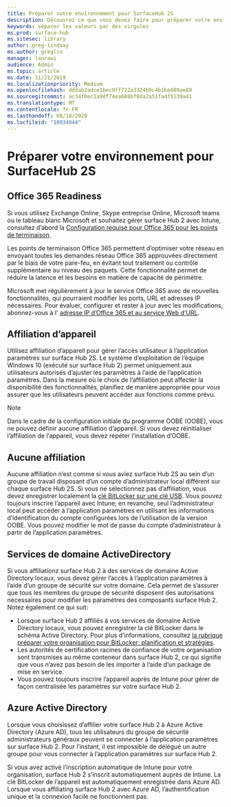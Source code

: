 ```yaml
---
title: Préparer votre environnement pour SurfaceHub 2S
description: Découvrez ce que vous devez faire pour préparer votre environnement pour surface Hub 2.
keywords: séparer les valeurs par des virgules
ms.prod: surface-hub
ms.sitesec: library
author: greg-lindsay
ms.author: greglin
manager: laurawi
audience: Admin
ms.topic: article
ms.date: 11/21/2019
ms.localizationpriority: Medium
ms.openlocfilehash: dddab2adce1bec9ff722a3324b9c4b1be609ae89
ms.sourcegitcommit: ac34f0ec1a9df74ea688bf0da2a51fadf5139a41
ms.translationtype: MT
ms.contentlocale: fr-FR
ms.lasthandoff: 08/18/2020
ms.locfileid: "10934844"
---
```

# Préparer votre environnement pour SurfaceHub 2S

## Office 365 Readiness

Si vous utilisez Exchange Online, Skype entreprise Online, Microsoft teams ou le tableau blanc Microsoft et souhaitez gérer surface Hub 2 avec Intune, consultez d’abord la [Configuration requise pour Office 365 pour les points de terminaison](https://docs.microsoft.com/office365/enterprise/office-365-endpoints).

Les points de terminaison Office 365 permettent d’optimiser votre réseau en envoyant toutes les demandes réseau Office 365 approuvées directement par le biais de votre pare-feu, en évitant tout traitement ou contrôle supplémentaire au niveau des paquets. Cette fonctionnalité permet de réduire la latence et les besoins en matière de capacité de périmètre.

Microsoft met régulièrement à jour le service Office 365 avec de nouvelles fonctionnalités, qui pourraient modifier les ports, URL et adresses IP nécessaires. Pour évaluer, configurer et rester à jour avec les modifications, abonnez-vous à l' [adresse IP d’Office 365 et au service Web d’URL](https://docs.microsoft.com/office365/enterprise/office-365-ip-web-service).

## Affiliation d’appareil

Utilisez affiliation d’appareil pour gérer l’accès utilisateur à l’application paramètres sur surface Hub 2S.
Le système d’exploitation de l’équipe Windows 10 (exécuté sur surface Hub 2) permet uniquement aux utilisateurs autorisés d’ajuster les paramètres à l’aide de l’application paramètres. Dans la mesure où le choix de l’affiliation peut affecter la disponibilité des fonctionnalités, planifiez de manière appropriée pour vous assurer que les utilisateurs peuvent accéder aux fonctions comme prévu.

> [!NOTE]
> Dans le cadre de la configuration initiale du programme OOBE (OOBE), vous ne pouvez définir aucune affiliation d’appareil. Si vous devez réinitialiser l’affiliation de l’appareil, vous devez répéter l’installation d’OOBE.

## Aucune affiliation

Aucune affiliation n’est comme si vous aviez surface Hub 2S au sein d’un groupe de travail disposant d’un compte d’administrateur local différent sur chaque surface Hub 2S. Si vous ne sélectionnez pas d’affiliation, vous devez enregistrer localement la [clé BitLocker sur une clé USB](https://docs.microsoft.com/windows/security/information-protection/bitlocker/bitlocker-key-management-faq). Vous pouvez toujours inscrire l’appareil avec Intune; en revanche, seul l’administrateur local peut accéder à l’application paramètres en utilisant les informations d’identification du compte configurées lors de l’utilisation de la version OOBE. Vous pouvez modifier le mot de passe du compte d’administrateur à partir de l’application paramètres.

## Services de domaine ActiveDirectory

Si vous affiliationz surface Hub 2 à des services de domaine Active Directory locaux, vous devez gérer l’accès à l’application paramètres à l’aide d’un groupe de sécurité sur votre domaine. Cela permet de s’assurer que tous les membres du groupe de sécurité disposent des autorisations nécessaires pour modifier les paramètres des composants surface Hub 2. Notez également ce qui suit:

- Lorsque surface Hub 2 affiliés à vos services de domaine Active Directory locaux, vous pouvez enregistrer la clé BitLocker dans le schéma Active Directory. Pour plus d’informations, consultez [la rubrique préparer votre organisation pour BitLocker: planification et stratégies](https://docs.microsoft.com/windows/security/information-protection/bitlocker/prepare-your-organization-for-bitlocker-planning-and-policies). 
- Les autorités de certification racines de confiance de votre organisation sont transmises au même conteneur dans surface Hub 2, ce qui signifie que vous n’avez pas besoin de les importer à l’aide d’un package de mise en service.
- Vous pouvez toujours inscrire l’appareil auprès de Intune pour gérer de façon centralisée les paramètres sur votre surface Hub 2.

## Azure Active Directory

Lorsque vous choisissez d’affilier votre surface Hub 2 à Azure Active Directory (Azure AD), tous les utilisateurs du groupe de sécurité administrateurs généraux peuvent se connecter à l’application paramètres sur surface Hub 2. Pour l’instant, il est impossible de délégué un autre groupe pour vous connecter à l’application paramètres sur surface Hub 2.

Si vous avez activé l’inscription automatique de Intune pour votre organisation, surface Hub 2 s’inscrit automatiquement auprès de Intune. La clé BitLocker de l’appareil est automatiquement enregistrée dans Azure AD. Lorsque vous affiliating surface Hub 2 avec Azure AD, l’authentification unique et la connexion facile ne fonctionnent pas.
